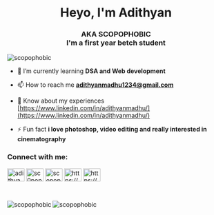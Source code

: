 <h1 align="center">Heyo, I'm Adithyan</h1>
<h3 align="center">AKA SCOPOPHOBIC
<br>I'm a first year betch student</h3>

<p align="left"> <img src="https://komarev.com/ghpvc/?username=scopophobic&label=Profile%20views&color=0e75b6&style=flat" alt="scopophobic" /> </p>

- 🌱 I’m currently learning **DSA and Web development**

- 📫 How to reach me **adithyanmadhu1234@gmail.com**

- 📄 Know about my experiences [https://www.linkedin.com/in/adithyanmadhu/](https://www.linkedin.com/in/adithyanmadhu/)

- ⚡ Fun fact **i love photoshop, video editing and really interested in cinematography**
<h3 align="left">Connect with me:</h3>
<p align="left">

<a href="https://www.linkedin.com/in/adithyanmadhu/" target="blank"><img align="center" src="https://cdn.jsdelivr.net/npm/simple-icons@3.0.1/icons/linkedin.svg" alt="adithyanmadhu" height="30" width="40" /></a>
<a href="https://www.instagram.com/sc0pophobic/" target="blank"><img align="center" src="https://cdn.jsdelivr.net/npm/simple-icons@3.0.1/icons/instagram.svg" alt="sc0pophobic" height="30" width="40" /></a>
<a href="https://twitter.com/scopophobic_" target="blank"><img align="center" src="https://cdn.jsdelivr.net/npm/simple-icons@3.0.1/icons/twitter.svg" alt="scopophobic_" height="30" width="40" /></a>
<a href="https://www.codechef.com/users/scopophobic" target="blank"><img align="center" src="https://cdn.jsdelivr.net/npm/simple-icons@3.1.0/icons/codechef.svg" alt="https://www.codechef.com/users/scopophobic" height="30" width="40" /></a>
<a href="https://codeforces.com/profile/scopophobic" target="blank"><img align="center" src="https://raw.githubusercontent.com/rahuldkjain/github-profile-readme-generator/master/src/images/icons/Social/codeforces.svg" alt="https://codeforces.com/profile/scopophobic" height="30" width="40" /></a>
</p>
<br>

<p><img align="left" src="https://github-readme-stats.vercel.app/api/top-langs?username=scopophobic&show_icons=true&locale=en&layout=compact" alt="scopophobic"/>
<img align="left" src="https://github-readme-streak-stats.herokuapp.com/?user=scopophobic&" alt="scopophobic" /></p>
